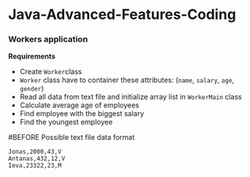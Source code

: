 # Java-Advanced-Features-Coding

### Workers application

**Requirements**

* Create `Worker`class
* `Worker` class have to container these attributes: (`name`, `salary`, `age`, `gender`)
*  Read all data from text file and initialize array list in `WorkerMain` class
* Calculate average age of employees
* Find employee with the biggest salary
* Find the youngest employee

#BEFORE
Possible text file data format
```
Jonas,2000,43,V
Antanas,432,12,V
Ieva,23322,23,M
```
